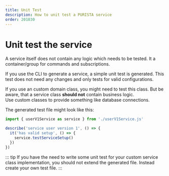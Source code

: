 ```yaml
---
title: Unit Test
description: How to unit test a PURISTA service
order: 201030
---
```


# Unit test the service

A service itself does not contain any logic which needs to be tested. It a container/group for commands and subscriptions.

If you use the CLI to generate a service, a simple unit test is generated. This test does not need any changes and only tests for valid configurations.

If you use an custom domain class, you might need to test this class. But be aware, that a service class __should not__ contain business logic.  
Use custom classes to provide something like database connections.

The generated test file might look like this:

```typescript
import { userV1Service as service } from './userV1Service.js'

describe('service user version 1', () => {
  it('has valid setup', () => {
    service.testServiceSetup()
  })
})

```

::: tip
If you have the need to write some unit test for your custom service class implementation, you should not extend the generated file.
Instead create your own test file.
:::
